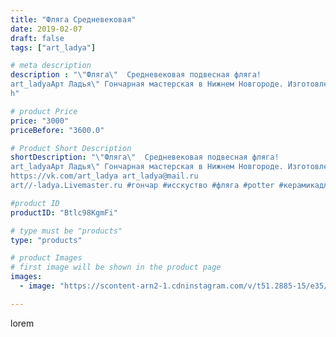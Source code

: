```yaml
---
title: "Фляга Средневековая"
date: 2019-02-07
draft: false
tags: ["art_ladya"]

# meta description
description : "\"Фляга\"  Средневековая подвесная фляга! 
art_ladyaАрт Ладья\" Гончарная мастерская в Нижнем Новгороде. Изготовление керамики и мастер//-классы по обучению. 
h"

# product Price
price: "3000"
priceBefore: "3600.0"

# Product Short Description
shortDescription: "\"Фляга\"  Средневековая подвесная фляга! 
art_ladyaАрт Ладья\" Гончарная мастерская в Нижнем Новгороде. Изготовление керамики и мастер//-классы по обучению. 
https://vk.com/art_ladya art_ladya@mail.ru 
art//-ladya.Livemaster.ru #гончар #исскуство #фляга #potter #керамикадляинтерьера #керамикаручнаяработа #гончарнаямастерская #керамиканазаказ #handmade #посудаизглины #керамика #гончарнаяпосуда #эксклюзивнаякерамика #painter #dishes #ceramicar #подарки #claygoods #earthenware #ceramic #design #bottle #историческаякерамика #decanter #ceramicart #бутылки #фляжка #clay #авторскаякерамика #керамическаяфляга"

#product ID
productID: "Btlc98KgmFi"

# type must be "products"
type: "products"

# product Images
# first image will be shown in the product page
images:
  - image: "https://scontent-arn2-1.cdninstagram.com/v/t51.2885-15/e35/50520796_151305202530166_8582853273114614412_n.jpg?tp=1&_nc_ht=scontent-arn2-1.cdninstagram.com&_nc_cat=110&_nc_ohc=NjpWEBeBRzMAX9VMDFp&ccb=7-4&oh=ce0bb3ccac25be2514127bab1a3d14e6&oe=60841AA7&_nc_sid=86f79a&ig_cache_key=MTk3NDExMTQxMzQ2MzA0ODU0Ng%3D%3D.2-ccb7-4"

---
```

lorem
